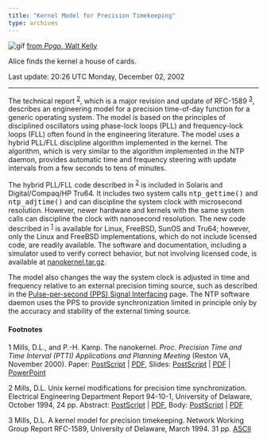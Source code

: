 ```yaml
---
title: "Kernel Model for Precision Timekeeping"
type: archives
---
```


![gif](/archives/pic/alice61.gif) [from _Pogo_, Walt Kelly](/reflib/pictures)

Alice finds the kernel a house of cards.

Last update: 20:26 UTC Monday, December 02, 2002

* * *

The technical report <sup>[2](#myfootnote2)</sup>, which is a major revision and update of RFC-1589 <sup>[3](#myfootnote3)</sup>, describes an engineering model for a precision time-of-day function for a generic operating system. The model is based on the principles of disciplined oscillators using phase-lock loops (PLL) and frequency-lock loops (FLL) often found in the engineering literature. The model uses a hybrid PLL/FLL discipline algorithm implemented in the kernel. The algorithm, which is very similar to the algorithm implemented in the NTP daemon, provides automatic time and frequency steering with update intervals from a few seconds to tens of minutes.

The hybrid PLL/FLL code described in <sup>[2](#myfootnote2)</sup> is included in Solaris and Digital/Compaq/HP Tru64. It includes two system calls <tt>ntp_gettime()</tt> and <tt>ntp_adjtime()</tt> and can discipline the system clock with microsecond resolution. However, newer hardware and kernels with the same system calls can discipline the clock with nanosecond resolution. The new code described in <sup>[1](#myfootnote1)</sup> is available for Linux, FreeBSD, SunOS and Tru64; however, only the Linux and FreeBSD implementations, which do not include licensed code, are readily available. The software and documentation, including a simulator used to verify correct behavior, but not involving licensed code, is available at [nanokernel.tar.gz](/reflib/software/nanokernel.tar.gz).

The model also changes the way the system clock is adjusted in time and frequency relative to an external precision timing source, such as described in the [Pulse-per-second (PPS) Signal Interfacing](/archives/4.2.0/pps) page. The NTP software daemon uses the PPS to provide synchronization limited in principle only by the accuracy and stability of the external timing source.

#### Footnotes

<a name="myfootnote1">1</a> Mills, D.L., and P.-H. Kamp. The nanokernel. _Proc. Precision Time and Time Interval (PTTI) Applications and Planning Meeting_ (Reston VA, November 2000). Paper: [PostScript](/reflib/papers/nano/nano2.ps) | [PDF](/reflib/papers/nano/nano2.pdf), Slides: [PostScript](/reflib/brief/nano/nano.ps) | [PDF](/reflib/brief/nano/nano.pdf) | [PowerPoint](/reflib/brief/nano/nano.ppt)

<a name="myfootnote2">2</a>  Mills, D.L. Unix kernel modifications for precision time synchronization. Electrical Engineering Department Report 94-10-1, University of Delaware, October 1994, 24 pp. Abstract: [PostScript](/reflib/reports/kern/kerna.ps) | [PDF](/reflib/reports/kern/kerna.pdf), Body: [PostScript](/reflib/reports/kern/kernb.ps) | [PDF](/reflib/reports/kern/kernb.pdf)

<a name="myfootnote3">3</a>  Mills, D.L. A kernel model for precision timekeeping. Network Working Group Report RFC-1589, University of Delaware, March 1994. 31 pp. [ASCII](/reflib/rfc/rfc1589.txt)